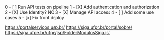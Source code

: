 0 - [ ] Run API tests on pipeline
1 - [X] Add authentication and authorization
2 - [X] Use Identity? NO
3 - [X] Manage API access
4 - [ ] Add some use cases
5 - [x] Fix front deploy



https://portalservicos.usp.br/
https://siga.ufpr.br/portal/sobre/
https://siga.ufpe.br/ufpe/jsp/FolderModulosSiga.jsf
